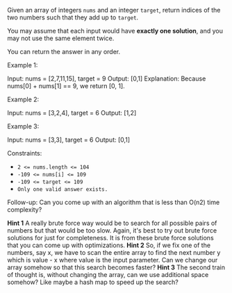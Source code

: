 Given an array of integers `nums` and an integer `target`, return indices of the two numbers such that they add up to `target`.

You may assume that each input would have **exactly one solution**, and you may not use the same element twice.

You can return the answer in any order.

 

Example 1:

Input: nums = \[2,7,11,15\], target = 9
Output: \[0,1\]
Explanation: Because nums\[0\] + nums\[1\] == 9, we return \[0, 1\].

Example 2:

Input: nums = \[3,2,4\], target = 6
Output: \[1,2\]

Example 3:

Input: nums = \[3,3\], target = 6
Output: \[0,1\]

 

Constraints:

* `2 <= nums.length <= 104`
* `-109 <= nums[i] <= 109`
* `-109 <= target <= 109`
* `Only one valid answer exists.`
 
Follow-up: Can you come up with an algorithm that is less than O(n2) time complexity?


**Hint 1**
A really brute force way would be to search for all possible pairs of numbers but that would be too slow. Again, it's best to try out brute force solutions for just for completeness. It is from these brute force solutions that you can come up with optimizations.
**Hint 2**
So, if we fix one of the numbers, say x, we have to scan the entire array to find the next number y which is value - x where value is the input parameter. Can we change our array somehow so that this search becomes faster?
**Hint 3**
The second train of thought is, without changing the array, can we use additional space somehow? Like maybe a hash map to speed up the search?
